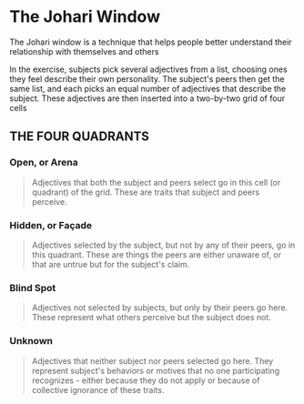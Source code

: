 
# The Johari Window 

The Johari window is a technique that helps people better understand their relationship with themselves and others 

In the exercise, subjects pick several adjectives from a list, choosing ones they feel describe their own personality. The subject's peers then get the same list, and each picks an equal number of adjectives that describe the subject. These adjectives are then inserted into a two-by-two grid of four cells 


## THE FOUR QUADRANTS 

### Open, or Arena 

> Adjectives that both the subject and peers select go in this cell (or quadrant) of the grid. These are traits that subject and peers perceive. 

### Hidden, or Façade 

> Adjectives selected by the subject, but not by any of their peers, go in this quadrant. These are things the peers are either unaware of, or that are untrue but for the subject's claim. 

### Blind Spot 

> Adjectives not selected by subjects, but only by their peers go here. These represent what others perceive but the subject does not. 

### Unknown 

> Adjectives that neither subject nor peers selected go here. They represent subject's behaviors or motives that no one participating recognizes - either because they do not apply or because of collective ignorance of these traits.  

 

 

 
